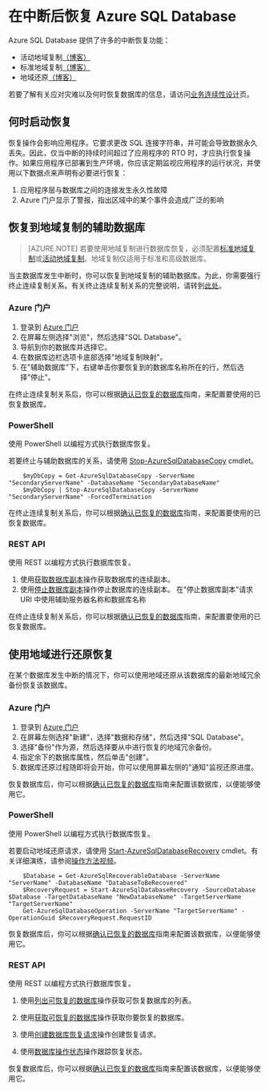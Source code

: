 <properties 
   pageTitle="SQL Database 灾难恢复" 
   description="了解在发生区域性的数据中心中断或故障后，如何使用 Azure SQL Database 地域复制和地域还原功能来恢复数据库。" 
   services="sql-database" 
   documentationCenter="" 
   authors="elfisher" 
   manager="jeffreyg" 
   editor="monicar"/>

<tags
   ms.service="sql-database"
   ms.devlang="NA"
   ms.topic="article"
   ms.tgt_pltfrm="NA"
   ms.workload="data-management" 
   ms.date="04/13/2015"
   wacn.date="05/25/2015" 
   ms.author="elfish"/>

# 在中断后恢复 Azure SQL Database

Azure SQL Database 提供了许多的中断恢复功能：

- 活动地域复制[（博客）](http://azure.microsoft.com/blog/2014/07/12/spotlight-on-sql-database-active-geo-replication)
- 标准地域复制[（博客）](http://azure.microsoft.com/blog/2014/09/03/azure-sql-database-standard-geo-replication)
- 地域还原[（博客）](http://azure.microsoft.com/blog/2014/09/13/azure-sql-database-geo-restore)

若要了解有关应对灾难以及何时恢复数据库的信息，请访问[业务连续性设计](sql-database-business-continuity-design)页。 

## 何时启动恢复 

恢复操作会影响应用程序。它要求更改 SQL 连接字符串，并可能会导致数据永久丢失。因此，仅当中断的持续时间超过了应用程序的 RTO 时，才应执行恢复操作。如果应用程序已部署到生产环境，你应该定期监视应用程序的运行状况，并使用以下数据点来声明有必要进行恢复：

1. 应用程序层与数据库之间的连接发生永久性故障
2. Azure 门户显示了警报，指出区域中的某个事件会造成广泛的影响

## 恢复到地域复制的辅助数据库
> [AZURE.NOTE] 若要使用地域复制进行数据库恢复，必须配置[标准地域复制](https://msdn.microsoft.com/zh-cn/library/azure/dn758204.aspx)或[活动地域复制](https://msdn.microsoft.com/zh-cn/library/azure/dn741339.aspx)。地域复制仅适用于标准和高级数据库。 

当主数据库发生中断时，你可以恢复到地域复制的辅助数据库。为此，你需要强行终止连续复制关系。有关终止连续复制关系的完整说明，请转到[此处](https://msdn.microsoft.com/zh-cn/library/azure/dn741323.aspx)。 



### Azure 门户
1. 登录到 [Azure 门户](https://manage.windowsazure.cn)
2. 在屏幕左侧选择"浏览"，然后选择"SQL Database"。
3. 导航到你的数据库并选择它。 
4. 在数据库边栏选项卡底部选择"地域复制映射"。
4. 在"辅助数据库"下，右键单击你要恢复到的数据库名称所在的行，然后选择"停止"。

在终止连续复制关系后，你可以根据[确认已恢复的数据库](sql-database-recovered-finalize)指南，来配置要使用的已恢复数据库。
### PowerShell
使用 PowerShell 以编程方式执行数据库恢复。

若要终止与辅助数据库的关系，请使用 [Stop-AzureSqlDatabaseCopy](https://msdn.microsoft.com/zh-cn/library/dn720223) cmdlet。
		
		$myDbCopy = Get-AzureSqlDatabaseCopy -ServerName "SecondaryServerName" -DatabaseName "SecondaryDatabaseName"
		$myDbCopy | Stop-AzureSqlDatabaseCopy -ServerName "SecondaryServerName" -ForcedTermination
		 
在终止连续复制关系后，你可以根据[确认已恢复的数据库](sql-database-recovered-finalize)指南，来配置要使用的已恢复数据库。
### REST API 
使用 REST 以编程方式执行数据库恢复。

1. 使用[获取数据库副本](https://msdn.microsoft.com/zh-cn/library/azure/dn509570.aspx)操作获取数据库的连续副本。
2. 使用[停止数据库副本](https://msdn.microsoft.com/zh-cn/library/azure/dn509573.aspx)操作停止数据库的连续副本。
在"停止数据库副本"请求 URI 中使用辅助服务器名称和数据库名称

 在终止连续复制关系后，你可以根据[确认已恢复的数据库](sql-database-recovered-finalize)指南，来配置要使用的已恢复数据库。
## 使用地域进行还原恢复

在某个数据库发生中断的情况下，你可以使用地域还原从该数据库的最新地域冗余备份恢复该数据库。 

### Azure 门户
1. 登录到 [Azure 门户](https://manage.windowsazure.cn)
2. 在屏幕左侧选择"新建"，选择"数据和存储"，然后选择"SQL Database"。
2. 选择"备份"作为源，然后选择要从中进行恢复的地域冗余备份。
3. 指定余下的数据库属性，然后单击"创建"。
4. 数据库还原过程随即将会开始，你可以使用屏幕左侧的"通知"监视还原进度。

恢复数据库后，你可以根据[确认已恢复的数据库](sql-database-recovered-finalize)指南来配置该数据库，以便能够使用它。
### PowerShell 
使用 PowerShell 以编程方式执行数据库恢复。

若要启动地域还原请求，请使用 [Start-AzureSqlDatabaseRecovery](https://msdn.microsoft.com/zh-cn/library/azure/dn720224.aspx) cmdlet。有关详细演练，请参阅[操作方法视频](http://azure.microsoft.com/documentation/videos/restore-a-sql-database-using-geo-restore-with-microsoft-azure-powershell)。

		$Database = Get-AzureSqlRecoverableDatabase -ServerName "ServerName" -DatabaseName "DatabaseToBeRecovered"
		$RecoveryRequest = Start-AzureSqlDatabaseRecovery -SourceDatabase $Database -TargetDatabaseName "NewDatabaseName" -TargetServerName "TargetServerName"
		Get-AzureSqlDatabaseOperation -ServerName "TargetServerName" -OperationGuid $RecoveryRequest.RequestID

恢复数据库后，你可以根据[确认已恢复的数据库](sql-database-recovered-finalize)指南来配置该数据库，以便能够使用它。
### REST API 

使用 REST 以编程方式执行数据库恢复。

1.	使用[列出可恢复的数据库](http://msdn.microsoft.com/zh-cn/library/azure/dn800984.aspx)操作获取可恢复数据库的列表。
	
2.	使用[获取可恢复的数据库](http://msdn.microsoft.com/zh-cn/library/azure/dn800985.aspx)操作获取你要恢复的数据库。
	
3.	使用[创建数据库恢复请求](http://msdn.microsoft.com/zh-cn/library/azure/dn800986.aspx)操作创建恢复请求。
	
4.	使用[数据库操作状态](http://msdn.microsoft.com/zh-cn/library/azure/dn720371.aspx)操作跟踪恢复状态。

恢复数据库后，你可以根据[确认已恢复的数据库](sql-database-recovered-finalize)指南来配置该数据库，以便能够使用它。

<!--HONumber=55-->